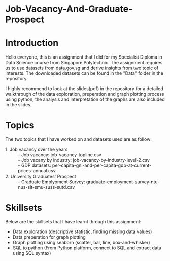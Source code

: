 # Job-Vacancy-And-Graduate-Prospect

<h1>Introduction</h1>

<p>
Hello everyone, this is an assignment that I did for my Specialist Diploma in Data Science course from Singapore Polytechnic.
The assignment requires us to use datasets from <a href="https://data.gov.sg/">data.gov.sg</a> and derive insights from two topic of interests.
The downloaded datasets can be found in the "Data" folder in the repository.     
</p>  

<p>
I highly recommend to look at the slides(pdf) in the repository for a detailed walkthrough of the data exploration, preperation and graph plotting process using python; the analysis and interpretation of the graphs are also included in the slides.   
</p>    
    
<h1>Topics</h1>

The two topics that I have worked on and datasets used are as follow:

<dl>
  <dt>1. Job vacancy over the years</dt>
  <dd>- Job vacancy: job-vacancy-topline.csv</dd>
  <dd>- Job vacany by industry: job-vacancy-by-industry-level-2.csv</dd>
  <dd>- GDP datasets: per-capita-gni-and-per-capita-gdp-at-current-prices-annual.csv</dd>
  
  <dt>2. University Graduates' Prospect </dt>
  <dd>- Graduate Emplyoment Survey: graduate-employment-survey-ntu-nus-sit-smu-suss-sutd.csv </dd>
</dl>


<h1>Skillsets</h1>

Below are the skillsets that I have learnt through this assignment:


<ul>
    <li>Data exploration (descriptive statistic, finding missing data values)</li>
    <li>Data preperation for graph plotting</li>
    <li>Graph plotting using seaborn (scatter, bar, line, box-and-whisker)</li>
    <li>SQL to python (From Python platform, connect to SQL and extract data using SQL syntax) </li>
  </ul>



